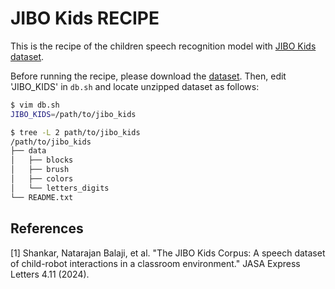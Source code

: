 # JIBO Kids RECIPE

This is the recipe of the children speech recognition model with [JIBO Kids dataset](https://github.com/balaji1312/Jibo_Kids).

Before running the recipe, please download the [dataset](https://github.com/balaji1312/Jibo_Kids).
Then, edit 'JIBO_KIDS' in `db.sh` and locate unzipped dataset as follows:

```bash
$ vim db.sh
JIBO_KIDS=/path/to/jibo_kids

$ tree -L 2 path/to/jibo_kids
/path/to/jibo_kids
├── data
│   ├── blocks
│   ├── brush
│   ├── colors
│   └── letters_digits
└── README.txt

```

## References

[1] Shankar, Natarajan Balaji, et al. "The JIBO Kids Corpus: A speech dataset of child-robot interactions in a classroom environment." JASA Express Letters 4.11 (2024).
